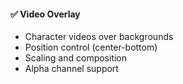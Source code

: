 #### ✅ Video Overlay

- Character videos over backgrounds
- Position control (center-bottom)
- Scaling and composition
- Alpha channel support
